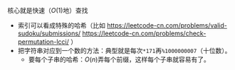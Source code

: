 核心就是快速（$O(1)$地）查找
- 索引可以看成特殊的哈希（比如
https://leetcode-cn.com/problems/valid-sudoku/submissions/
https://leetcode-cn.com/problems/check-permutation-lcci/
）
- 把字符串对应到一个数的方法：典型就是每次`*171`再`%1000000007`（十位数）。
  - 要每个子串的哈希：$O(n)$弄每个前缀，这样每个子串就容易有了。